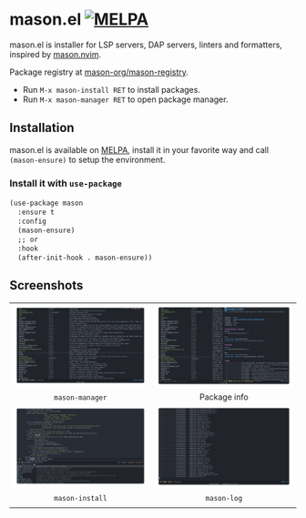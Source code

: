 # mason.el [![MELPA](https://melpa.org/packages/mason-badge.svg)](https://melpa.org/#/mason)

mason.el is installer for LSP servers, DAP servers, linters and formatters,
inspired by [mason.nvim](https://github.com/mason-org/mason.nvim).

Package registry at [mason-org/mason-registry](https://github.com/mason-org/mason-registry).

- Run `M-x mason-install RET` to install packages.
- Run `M-x mason-manager RET` to open package manager.

## Installation
mason.el is available on [MELPA](https://melpa.org/#/mason), install it in your favorite way
and call `(mason-ensure)` to setup the environment.

### Install it with `use-package`
``` emacs-lisp
(use-package mason
  :ensure t
  :config
  (mason-ensure)
  ;; or
  :hook
  (after-init-hook . mason-ensure))
```

## Screenshots
|                                             |                                           |
|:-------------------------------------------:|:-----------------------------------------:|
| ![Mason manager](docs/Screenshot-1.png)     | ![Package info](docs/Screenshot-2.png)    |
| `mason-manager`                             | Package info                              |
| ![M-x mason-install](docs/Screenshot-3.png) | ![`M-x mason-log`](docs/Screenshot-4.png) |
| `mason-install`                             | `mason-log`                               |
|                                             |                                           |
